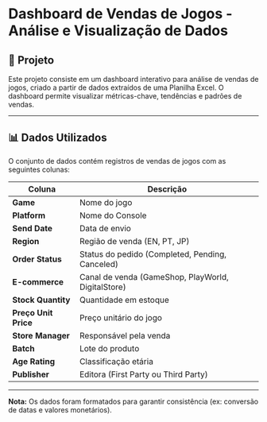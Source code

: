 # Dashboard de Vendas de Jogos - Análise e Visualização de Dados  

## 📌 Projeto  
Este projeto consiste em um dashboard interativo para análise de vendas de jogos, criado a partir de dados extraídos de uma Planilha Excel. O dashboard permite visualizar métricas-chave, tendências e padrões de vendas.  

---

## 📊 Dados Utilizados  
O conjunto de dados contém registros de vendas de jogos com as seguintes colunas:  

| Coluna               | Descrição                              |  
|----------------------|----------------------------------------|  
| **Game**             | Nome do jogo                           |
|**Platform**          | Nome do Console                        |
| **Send Date**        | Data de envio                          |  
| **Region**           | Região de venda (EN, PT, JP)           |  
| **Order Status**     | Status do pedido (Completed, Pending, Canceled) |  
| **E-commerce**       | Canal de venda (GameShop, PlayWorld, DigitalStore) |  
| **Stock Quantity**   | Quantidade em estoque                  |  
| **Preço Unit Price** | Preço unitário do jogo                 |  
| **Store Manager**    | Responsável pela venda                 |  
| **Batch**            | Lote do produto                        |  
| **Age Rating**       | Classificação etária                   |  
| **Publisher**        | Editora (First Party ou Third Party)   |  

---

**Nota:** Os dados foram formatados para garantir consistência (ex: conversão de datas e valores monetários).  
